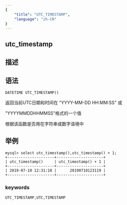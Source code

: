 ```yaml
---
{
    "title": "UTC_TIMESTAMP",
    "language": "zh-CN"
}
---
```


## utc_timestamp
## 描述
## 语法

`DATETIME UTC_TIMESTAMP()`


返回当前UTC日期和时间在 "YYYY-MM-DD HH:MM:SS" 或

"YYYYMMDDHHMMSS"格式的一个值

根据该函数是否用在字符串或数字语境中

## 举例

```
mysql> select utc_timestamp(),utc_timestamp() + 1;
+---------------------+---------------------+
| utc_timestamp()     | utc_timestamp() + 1 |
+---------------------+---------------------+
| 2019-07-10 12:31:18 |      20190710123119 |
+---------------------+---------------------+
```

### keywords

    UTC_TIMESTAMP,UTC,TIMESTAMP
